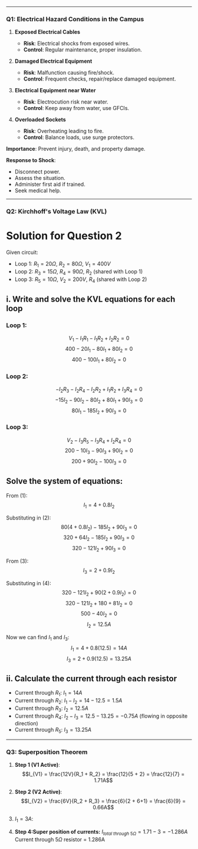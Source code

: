 ___
### **Q1: Electrical Hazard Conditions in the Campus**

1. **Exposed Electrical Cables**
    
    - **Risk**: Electrical shocks from exposed wires.
    - **Control**: Regular maintenance, proper insulation.
2. **Damaged Electrical Equipment**
    
    - **Risk**: Malfunction causing fire/shock.
    - **Control**: Frequent checks, repair/replace damaged equipment.
3. **Electrical Equipment near Water**
    
    - **Risk**: Electrocution risk near water.
    - **Control**: Keep away from water, use GFCIs.
4. **Overloaded Sockets**
    
    - **Risk**: Overheating leading to fire.
    - **Control**: Balance loads, use surge protectors.

**Importance**: Prevent injury, death, and property damage.

**Response to Shock**:

- Disconnect power.
- Assess the situation.
- Administer first aid if trained.
- Seek medical help.

---

### **Q2: Kirchhoff's Voltage Law (KVL)**

# Solution for Question 2

Given circuit:
- Loop 1: $R_1 = 20 \Omega$, $R_2 = 80 \Omega$, $V_1 = 400 V$
- Loop 2: $R_3 = 15 \Omega$, $R_4 = 90 \Omega$, $R_2$ (shared with Loop 1)
- Loop 3: $R_5 = 10 \Omega$, $V_2 = 200 V$, $R_4$ (shared with Loop 2)

## i. Write and solve the KVL equations for each loop

### Loop 1:
$$ V_1 - I_1R_1 - I_1R_2 + I_2R_2 = 0 $$
$$ 400 - 20I_1 - 80I_1 + 80I_2 = 0 $$
$$ 400 - 100I_1 + 80I_2 = 0 $$

### Loop 2:
$$ -I_2R_3 - I_2R_4 - I_2R_2 + I_1R_2 + I_3R_4 = 0 $$
$$ -15I_2 - 90I_2 - 80I_2 + 80I_1 + 90I_3 = 0 $$
$$ 80I_1 - 185I_2 + 90I_3 = 0  $$

### Loop 3:
$$ V_2 - I_3R_5 - I_3R_4 + I_2R_4 = 0 $$
$$ 200 - 10I_3 - 90I_3 + 90I_2 = 0 $$
$$ 200 + 90I_2 - 100I_3 = 0  $$

## Solve the system of equations:

From (1): 
$$ I_1 = 4 + 0.8I_2 $$

Substituting in (2):
$$ 80(4 + 0.8I_2) - 185I_2 + 90I_3 = 0 $$
$$ 320 + 64I_2 - 185I_2 + 90I_3 = 0 $$
$$ 320 - 121I_2 + 90I_3 = 0  $$

From (3): 
$$ I_3 = 2 + 0.9I_2 $$

Substituting in (4):
$$ 320 - 121I_2 + 90(2 + 0.9I_2) = 0 $$
$$ 320 - 121I_2 + 180 + 81I_2 = 0 $$
$$ 500 - 40I_2 = 0 $$
$$ I_2 = 12.5 A $$

Now we can find $I_1$ and $I_3$:
$$ I_1 = 4 + 0.8(12.5) = 14 A $$
$$ I_3 = 2 + 0.9(12.5) = 13.25 A $$

## ii. Calculate the current through each resistor

- Current through $R_1$: $I_1 = 14 A$
- Current through $R_2$: $I_1 - I_2 = 14 - 12.5 = 1.5 A$
- Current through $R_3$: $I_2 = 12.5 A$
- Current through $R_4$: $I_2 - I_3 = 12.5 - 13.25 = -0.75 A$ (flowing in opposite direction)
- Current through $R_5$: $I_3 = 13.25 A$


---

### **Q3: Superposition Theorem**

1. **Step 1 (V1 Active)**:  
$$I_{V1} = \frac{12V}{R_1 + R_2} = \frac{12}{5 + 2} = \frac{12}{7} = 1.71A$$

2. **Step 2 (V2 Active)**: 
    $$I_{V2} = \frac{6V}{R_2 + R_3} = \frac{6}{2 + 6+1} = \frac{6}{9} = 0.66A$$
3. $I_{1}=3A$:
4. **Step 4:Super position of currents:**
	$I_{total\ through\ 5\Omega }=1.71-3=-1.286A$
Current through $5\Omega$ resistor = 1.286A



